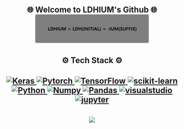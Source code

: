 <h2 align="center">🌐 Welcome to LDHIUM's Github 🌐 <br/>
<img src = "LDHIUM.png" width = "60%" height = "60%"> </h2>
<h2 align="center">⚙️ Tech Stack ⚙️</h2>
<h2 align="center">
  <a href="https://keras.io/" target="_blank" rel="noreferrer"> <img src="https://img.shields.io/badge/Keras-%23D00000.svg?style=for-the-badge&logo=Keras&logoColor=white" alt="Keras">
  <a href="https://pytorch.org/" target="_blank" rel="noreferrer"> <img src="https://img.shields.io/badge/PyTorch-%23EE4C2C.svg?style=for-the-badge&logo=PyTorch&logoColor=white" alt="Pytorch">
  <a href="https://www.tensorflow.org" target="_blank" rel="noreferrer"> <img src="https://img.shields.io/badge/TensorFlow-%23FF6F00.svg?style=for-the-badge&logo=TensorFlow&logoColor=white" alt="TensorFlow">
  <a href="https://scikit-learn.org/" target="_blank" rel="noreferrer"> <img src="https://img.shields.io/badge/scikit--learn-%23F7931E.svg?style=for-the-badge&logo=scikit-learn&logoColor=white" alt="scikit-learn">
  <br>
  <a href="https://www.python.org" target="_blank" rel="noreferrer"> <img src="https://img.shields.io/badge/python-3670A0?style=for-the-badge&logo=python&logoColor=ffdd54" alt="Python">
  <a href="https://numpy.org/" target="_blank" rel="noreferrer"> <img src="https://img.shields.io/badge/numpy-%23013243.svg?style=for-the-badge&logo=numpy&logoColor=white" alt="Numpy">
  <a href="https://pandas.pydata.org/" target="_blank" rel="noreferrer"> <img src="https://img.shields.io/badge/pandas-%23150458.svg?style=for-the-badge&logo=pandas&logoColor=white" alt="Pandas">
  <a href="https://code.visualstudio.com/" target="_blank" rel="noreferrer"> <img src="https://img.shields.io/badge/vscode-%230C55A5.svg?style=for-the-badge&logo=visualstudio&logoColor=white" alt="visualstudio">
  <a href="https://jupyter.org/" target="_blank" rel="noreferrer"><img src="https://img.shields.io/badge/jupyter-%20grey.svg?style=for-the-badge&logo=jupyter&logoColor=%white" alt="jupyter">
</h2>
<h2 align="center">  
  <img src = "https://github-readme-stats.vercel.app/api?username=LDHIUM&show_icons=true&theme=dark">
</h2>